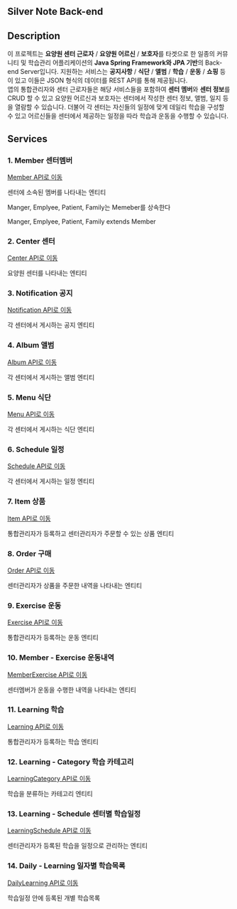 ## Silver Note Back-end

## Description

이 프로젝트는 **요양원 센터 근로자** / **요양원 어르신** / **보호자**를 타겟으로 한 일종의 커뮤니티 및 학습관리 어플리케이션의 **Java Spring Framework와 JPA 기반**의 Back-end Server입니다. 지원하는 서비스는 **공지사항** / **식단** / **앨범** / **학습** / **운동** / **쇼핑** 등이 있고 이들은 JSON 형식의 데이터를 REST API를 통해 제공됩니다.  
앱의 통합관리자와 센터 근로자들은 해당 서비스들을 포함하여 **센터 멤버**와 **센터 정보**를 CRUD 할 수 있고 요양원 어르신과 보호자는 센터에서 작성한 센터 정보, 앨범, 일지 등을 열람할 수 있습니다. 더불어 각 센터는 자신들의 일정에 맞게 데일리 학습을 구성할 수 있고 어르신들을 센터에서 제공하는 일정을 따라 학습과 운동을 수행할 수 있습니다.

## Services

### 1. Member 센터멤버
[Member API로 이동](./api/MemberAPI.md)

센터에 소속된 멤버를 나타내는 엔티티

Manger, Emplyee, Patient, Family는 Memeber를 상속한다

Manger, Emplyee, Patient, Family extends Member


### 2. Center 센터
[Center API로 이동](./api/Center.md)

요양원 센터를 나타내는 엔티티


### 3. Notification 공지
[Notification API로 이동](./api/NotificationAPI.md)

각 센터에서 게시하는 공지 엔티티


### 4. Album 앨범
[Album API로 이동](./api/AlbumAPI.md)

각 센터에서 게시하는 앨범 엔티티
    

### 5. Menu 식단
[Menu API로 이동](./api/MenuAPI.md)

각 센터에서 게시하는 식단 엔티티


### 6. Schedule 일정
[Schedule API로 이동](./api/ScheduleAPI.md)

각 센터에서 게시하는 일정 엔티티


### 7. Item 상품
[Item API로 이동](./api/ItemAPI.md)

통합관리자가 등록하고 센터관리자가 주문할 수 있는 상품 엔티티


### 8. Order 구매
[Order API로 이동](./api/OrderAPI.md)

센터관리자가 상품을 주문한 내역을 나타내는 엔티티


### 9. Exercise 운동
[Exercise API로 이동](./api/ExerciseAPI.md)

통합관리자가 등록하는 운동 엔티티


### 10. Member - Exercise 운동내역
[MemberExercise API로 이동](./api/MemberExerciseAPI.md)

센터멤버가 운동을 수행한 내역을 나타내는 엔티티


### 11. Learning 학습
[Learning API로 이동](./api/LearningAPI.md)

통합관리자가 등록하는 학습 엔티티


### 12. Learning - Category 학습 카테고리
[LearningCategory API로 이동](./api/LearningCategoryAPI.md)

학습을 분류하는 카테고리 엔티티


### 13. Learning - Schedule 센터별 학습일정
[LearningSchedule API로 이동](./api/LearningScheduleAPI.md)

센터관리자가 등록된 학습을 일정으로 관리하는 엔티티


### 14. Daily - Learning 일자별 학습목록
[DailyLearning API로 이동](./api/DailyLearningAPI.md)

학습일정 안에 등록된 개별 학습목록
